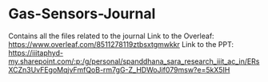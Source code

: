 # Gas-Sensors-Journal
Contains all the files related to the journal
Link to the Overleaf: https://www.overleaf.com/8511278119ztbsxtgmwkkr 
Link to the PPT: https://iiitaphyd-my.sharepoint.com/:p:/g/personal/spanddhana_sara_research_iiit_ac_in/ERsXCZn3UvFEgoMqjvFmfQoB-rm7gG-Z_HDWoJif079msw?e=5kX5IH 
